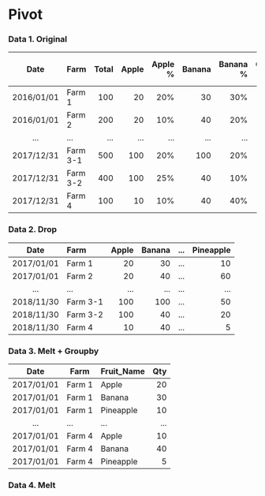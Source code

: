 # Pivot
### Data 1. Original
| Date       | Farm      | Total | Apple | Apple % | Banana | Banana % | Green Kiwi | Green Kiwi % | Sungold Kiwi | Sungold Kiwi % |
|:---:       |:---       | ---:  | ---:  | ---:    | ---:   | ---:     | ---:       | ---:         | ---:         | ---:           |
| 2016/01/01 | Farm 1    | 100   | 20    | 20%     | 30     | 30%      | 10         | 10%          |
| 2016/01/01 | Farm 2    | 200   | 20    | 10%     | 40     | 20%      | 60         | 30%          |
| ...        | ...       | ...   | ...   | ...     | ...    | ...      | ...        | ...          |
| 2017/12/31 | Farm 3-1  | 500   | 100   | 20%     | 100    | 20%      | 50         | 10%          |
| 2017/12/31 | Farm 3-2  | 400   | 100   | 25%     | 40     | 10%      | 20         | 5%           |
| 2017/12/31 | Farm 4    | 100   | 10    | 10%     | 40     | 40%      | 5          | 5%           |

### Data 2. Drop
| Date       | Farm      | Apple | Banana | ... | Pineapple | 
|:---:       |:---       | ---:  | ---:   |:---:| ---:      |
| 2017/01/01 | Farm 1    | 20    | 30     | ... | 10        | 
| 2017/01/01 | Farm 2    | 20    | 40     | ... | 60        | 
| ...        | ...       | ...   | ...    | ... | ...       | 
| 2018/11/30 | Farm 3-1  | 100   | 100    | ... | 50        | 
| 2018/11/30 | Farm 3-2  | 100   | 40     | ... | 20        |
| 2018/11/30 | Farm 4    | 10    | 40     | ... | 5         |

### Data 3. Melt + Groupby
| Date       | Farm      | Fruit_Name      | Qty |
| :---:      | ---       | :---            | ---:| 
| 2017/01/01 | Farm 1    | Apple           | 20  | 
| 2017/01/01 | Farm 1    | Banana          | 30  |
| 2017/01/01 | Farm 1    | Pineapple       | 10  | 
| ...        | ...       | ...             | ... |
| 2017/01/01 | Farm 4    | Apple           | 10  | 
| 2017/01/01 | Farm 4    | Banana          | 40  |
| 2017/01/01 | Farm 4    | Pineapple       | 5   |    

### Data 4. Melt









